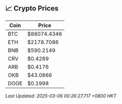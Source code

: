 ## 📈 Crypto Prices

| Coin | Price |
| ---- | ----- |
| BTC | $88074.4346 |
| ETH | $2178.7086 |
| BNB | $590.2149 |
| CRV | $0.4289 |
| ARB | $0.4176 |
| OKB | $43.0866 |
| DOGE | $0.1998 |

_Last Updated: 2025-03-06 00:26:27.717 +0800 HKT_